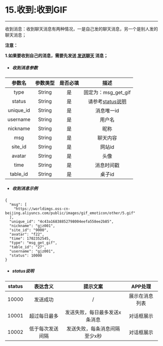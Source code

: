 # 15.收到:收到GIF

---

收到消息：收到聊天消息有两种情况，一是自己发的聊天消息，另一个是别人发的聊天消息；

**注意：**

**1.如果要收到自己的消息，需要先发送 **[**发送聊天**](/ws/14msg_send.md)** 消息；**

* ##### 收到消息**参数**

| 参数名 | 参数类型 | 是否必填 | 描述 |
| :---: | :---: | :---: | :---: |
| type | String | 是 | 固定为：msg_get_gif |
| status | String | 是 | 请参考[status说明](#status说明) |
| unique_id | String | 是 |           消息唯一id            |
| username | String | 是 | 用户名 |
| nickname | String | 是 | 昵称 |
| msg | String | 是 | 聊天内容 |
| site_id | String | 是 | 网站id |
| avatar | String | 是 | 头像 |
| time | String | 是 | 消息时间戳 |
| table_id | String | 是 | 桌子id |

* ##### 收到消息**示例**

```
{
  "msg": [
    "https://worldimgs.oss-cn-beijing.aliyuncs.com/public/images/gif_emoticon/other/5.gif"
  ],
  "unique_id": "4c43a16838852798004eefa558ee2b85",
  "nickname": "gjz001",
  "site_id": "9000",
  "avatar": "f22",
  "time": 1702352545,
  "type": "msg_get_gif",
  "table_id": "27",
  "username": "gjz001",
  "status": 10000
}
```

* ##### status说明

| status | 表达含义 | 提示文案 | APP处理 |
| :---: | :---: | :---: | :---: |
| 10000 | 发送成功 | / | 展示在消息列表 |
| 10001 | 超过每日最多 | 发送失败，每日最多发送x条消息 | 对话框展示 |
| 10002 | 低于每次发送间隔 | 发送失败，每条消息间隔至少x秒 | 对话框展示 |



